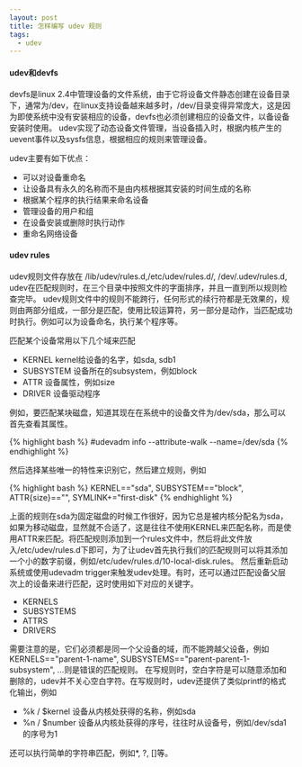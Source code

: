 ```yaml
---
layout: post
title: 怎样编写 udev 规则
tags:
  - udev
---
```


#### udev和devfs
devfs是linux 2.4中管理设备的文件系统，由于它将设备文件静态创建在设备目录下，通常为/dev，在linux支持设备越来越多时，/dev/目录变得异常庞大，这是因为即使系统中没有安装相应的设备，devfs也必须创建相应的设备文件，以备设备安装时使用。
udev实现了动态设备文件管理，当设备插入时，根据内核产生的uevent事件以及sysfs信息，根据相应的规则来管理设备。

udev主要有如下优点：
- 可以对设备重命名
- 让设备具有永久的名称而不是由内核根据其安装的时间生成的名称
- 根据某个程序的执行结果来命名设备
- 管理设备的用户和组
- 在设备安装或删除时执行动作
- 重命名网络设备

#### udev rules
udev规则文件存放在 /lib/udev/rules.d,/etc/udev/rules.d/, /dev/.udev/rules.d, udev在匹配规则时，在三个目录中按照文件的字面排序，并且一直到所以规则检查完毕。
udev规则文件中的规则不能跨行，任何形式的续行符都是无效果的，规则由两部分组成，一部分是匹配，使用比较运算符，另一部分是动作，当匹配成功时执行。例如可以为设备命名，执行某个程序等。

匹配某个设备常用以下几个域来匹配
- KERNEL kernel给设备的名字，如sda, sdb1
- SUBSYSTEM 设备所在的subsystem，例如block
- ATTR 设备属性，例如size
- DRIVER 设备驱动程序

例如，要匹配某块磁盘，知道其现在在系统中的设备文件为/dev/sda，那么可以首先查看其属性。

{% highlight bash %}
#udevadm info --attribute-walk --name=/dev/sda
{% endhighlight %}

然后选择某些唯一的特性来识别它，然后建立规则，例如

{% highlight bash %}
KERNEL=="sda", SUBSYSTEM=="block", ATTR{size}=="<size>", SYMLINK+="first-disk"
{% endhighlight %}

上面的规则在sda为固定磁盘的时候工作很好，因为它总是被内核分配名为sda，如果为移动磁盘，显然就不合适了，这是往往不使用KERNEL来匹配名称，而是使用ATTR来匹配。将匹配规则添加到一个rules文件中，然后将此文件放入/etc/udev/rules.d下即可，为了让udev首先执行我们的匹配规则可以将其添加一个小的数字前缀，例如/etc/udev/rules.d/10-local-disk.rules。
然后重新启动系统或使用udevadm trigger来触发udev处理。有时，还可以通过匹配设备父层次上的设备来进行匹配，这时使用如下对应的关键字。
- KERNELS
- SUBSYSTEMS
- ATTRS
- DRIVERS

需要注意的是，它们必须都是同一个父设备的域，而不能跨越父设备，例如KERNELS=="parent-1-name", SUBSYSTEMS=="parent-parent-1-subsystem", ...则是错误的匹配规则。
在写规则时，空白字符是可以随意添加和删除的，udev并不关心空白字符。在写规则时，udev还提供了类似printf的格式化输出，例如
- %k / $kernel 设备从内核处获得的名称，例如sda
- %n / $number 设备从内核处获得的序号，往往时从设备号，例如/dev/sda1的序号为1

还可以执行简单的字符串匹配，例如*, ?, []等。
